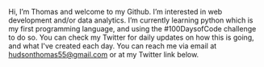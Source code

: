 Hi, I’m Thomas and welcome to my Github. I’m interested in web development and/or data analytics.
I’m currently learning python which is my first programming language, and using the #100DaysofCode challenge to do so. You can check my Twitter for daily updates on how this is going, and what I've created each day.
You can reach me via email at hudsonthomas55@gmail.com or at my Twitter link below.

